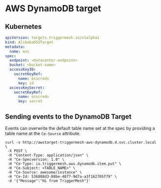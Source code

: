 # AWS DynamoDB target

## Kubernetes

```yaml
apiVersion: targets.triggermesh.io/v1alpha1
kind: AlibabaOSSTarget
metadata:
  name: oss
spec:
  endpoint: <datacenter-endpoint>
  bucket: <bucket-name>
  accessKeyID:
    secretKeyRef:
      name: osscreds
      key: id
  accessKeySecret:
    secretKeyRef:
      name: osscreds
      key: secret
```

## Sending events to the DynamoDB Target

Events can overwrite the default table name set at the spec by providing a table name at the `Ce-Source` attribute.

```console
curl -v http://awstarget-triggermesh-aws-dynamodb.d.svc.cluster.local \
 -X POST \
 -H "Content-Type: application/json" \
 -H "Ce-Specversion: 1.0" \
 -H "Ce-Type: io.triggermesh.aws.dynamodb.item.put" \
 -H "Ce-Subject: <TABLE_NAME>" \
 -H "Ce-Source: awesome/instance" \
 -H "Ce-Id: 536808d3-88be-4077-9d7a-a3f162705f79" \
 -d '{"Message":"Hi from TriggerMesh"}'
```
